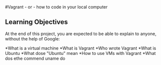 #Vagrant - or - how to code in your local computer
## Learning Objectives
At the end of this project, you are expected to be able to explain to anyone, without the help of Google:

*What is a virtual machine
*What is Vagrant 
*Who wrote Vagrant 
*What is Ubuntu 
*What dose "Ubuntu" mean 
*How to use VMs with Vagrant 
*What dos ethe commend uname do 
